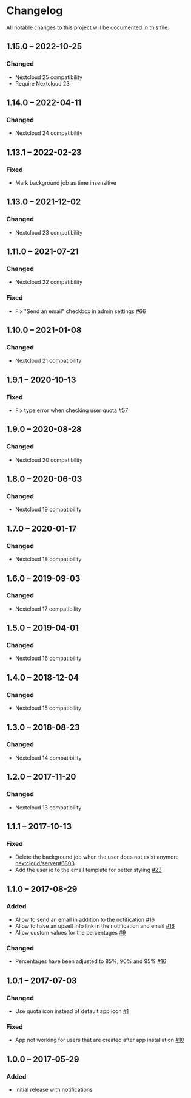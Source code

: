 # Changelog
All notable changes to this project will be documented in this file.

## 1.15.0 – 2022-10-25
### Changed
- Nextcloud 25 compatibility
- Require Nextcloud 23

## 1.14.0 – 2022-04-11
### Changed
- Nextcloud 24 compatibility

## 1.13.1 – 2022-02-23
### Fixed
- Mark background job as time insensitive

## 1.13.0 – 2021-12-02
### Changed
- Nextcloud 23 compatibility

## 1.11.0 – 2021-07-21
### Changed
- Nextcloud 22 compatibility

### Fixed
- Fix "Send an email" checkbox in admin settings
  [#66](https://github.com/nextcloud/quota_warning/pull/66)

## 1.10.0 – 2021-01-08
### Changed
- Nextcloud 21 compatibility

## 1.9.1 – 2020-10-13
### Fixed
- Fix type error when checking user quota
  [#57](https://github.com/nextcloud/quota_warning/pull/57)

## 1.9.0 – 2020-08-28
### Changed
- Nextcloud 20 compatibility

## 1.8.0 – 2020-06-03
### Changed
- Nextcloud 19 compatibility

## 1.7.0 – 2020-01-17
### Changed
- Nextcloud 18 compatibility

## 1.6.0 – 2019-09-03
### Changed
- Nextcloud 17 compatibility

## 1.5.0 – 2019-04-01
### Changed
- Nextcloud 16 compatibility

## 1.4.0 – 2018-12-04
### Changed
- Nextcloud 15 compatibility

## 1.3.0 – 2018-08-23
### Changed
- Nextcloud 14 compatibility

## 1.2.0 – 2017-11-20
### Changed
- Nextcloud 13 compatibility

## 1.1.1 – 2017-10-13
### Fixed
 - Delete the background job when the user does not exist anymore
  [nextcloud/server#6803](https://github.com/nextcloud/server/issues/6803)
 - Add the user id to the email template for better styling
  [#23](https://github.com/nextcloud/quota_warning/pull/23)

## 1.1.0 – 2017-08-29
### Added
 - Allow to send an email in addition to the notification
  [#16](https://github.com/nextcloud/quota_warning/pull/16)
 - Allow to have an upsell info link in the notification and email
  [#16](https://github.com/nextcloud/quota_warning/pull/16)
 - Allow custom values for the percentages
  [#9](https://github.com/nextcloud/quota_warning/issues/9)

### Changed
 - Percentages have been adjusted to 85%, 90% and 95%
  [#16](https://github.com/nextcloud/quota_warning/pull/16)

## 1.0.1 – 2017-07-03

### Changed
 - Use quota icon instead of default app icon
  [#1](https://github.com/nextcloud/quota_warning/pull/1)

### Fixed
 - App not working for users that are created after app installation [#10](https://github.com/nextcloud/quota_warning/issues/10)

## 1.0.0 – 2017-05-29
### Added
 - Initial release with notifications
